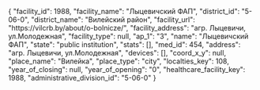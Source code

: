 {
    "facility_id": 1988,
    "facility_name": "Лыцевичский ФАП",
    "district_id": "5-06-0",
    "district_name": "Вилейский район",
    "facility_url": "https:\/\/vilcrb.by\/about\/o-bolnicze\/",
    "facility_address": "агр. Лыцевичи, ул.Молодежная",
    "facility_type": null,
    "ap_1": "3",
    "name": "Лыцевичский ФАП",
    "state": "public institution",
    "stats": [],
    "med_id": 454,
    "address": "агр. Лыцевичи, ул.Молодежная",
    "devices": [],
    "coord_x_y": null,
    "place_name": "Вилейка",
    "place_type": "city",
    "localties_key": 108,
    "year_of_closing": null,
    "year_of_opening": "0",
    "healthcare_facility_key": 1988,
    "administrative_division_id": "5-06-0"
}